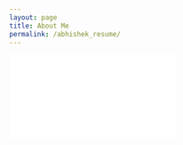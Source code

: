 ```yaml
---
layout: page
title: About Me 
permalink: /abhishek_resume/
---
```

<html>
<body>
    <object data="../_pages/about.pdf" type="application/pdf" width="100%" height="100%" >
    <embed src="../_pages/about.pdf" type="application/pdf" />
    </object>
</body>
</html>
